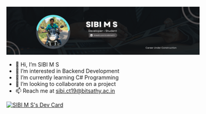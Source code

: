 ![Banner](https://raw.githubusercontent.com/sibims/sibims/main/assets/SIBI%20M%20S.png)

- 👋 Hi, I’m SIBI M S
- 👀 I’m interested in Backend Development
- 🌱 I’m currently learning C# Programming
- 💞️ I’m looking to collaborate on a project
- 📫 Reach me at sibi.ct19@bitsathy.ac.in

<a href="https://app.daily.dev/sibims07"><img src="https://api.daily.dev/devcards/25caebcaa432457ab35a2c3fff3e727a.png?r=qmj" width="250" alt="SIBI M S's Dev Card"/></a>

<!---
sibims/sibims is a ✨ special ✨ repository because its `README.md` (this file) appears on your GitHub profile.
You can click the Preview link to take a look at your changes.
--->
